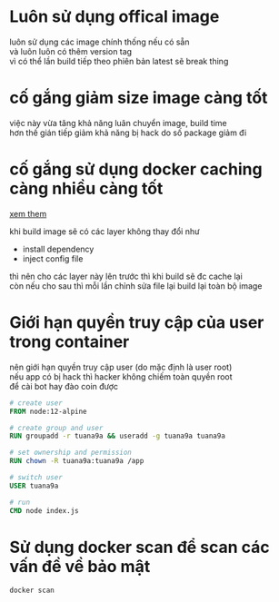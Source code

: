 # Luôn sử dụng offical image

luôn sử dụng các image chính thống nếu có sẵn <br>
và luôn luôn có thêm version tag <br>
vì có thể lần build tiếp theo phiên bản latest sẽ break thing

# cố gắng giảm size image càng tốt

việc này vừa tăng khả năng luân chuyển image, build time <br>
hơn thế gián tiếp giảm khả năng bị hack do số package giảm đi

# cố gắng sử dụng docker caching càng nhiều càng tốt

[xem them](./docker-layers-explain.md)

khi build image sẽ có các layer không thay đổi như
- install dependency
- inject config file

thì nên cho các layer này lên trước thì khi build sẽ đc cache lại<br>
còn nếu cho sau thì mỗi lần chỉnh sửa file lại build lại toàn bộ image

# Giới hạn quyền truy cập của user trong container

nên giới hạn quyền truy cập user (do mặc định là user root) <br>
nếu app có bị hack thì hacker không chiếm toàn quyền root <br>
để cài bot hay đào coin được

```dockerfile
# create user
FROM node:12-alpine

# create group and user
RUN groupadd -r tuana9a && useradd -g tuana9a tuana9a

# set ownership and permission
RUN chown -R tuana9a:tuana9a /app

# switch user
USER tuana9a

# run
CMD node index.js
```

# Sử dụng docker scan để scan các vấn đề về bảo mật

```bash
docker scan
```